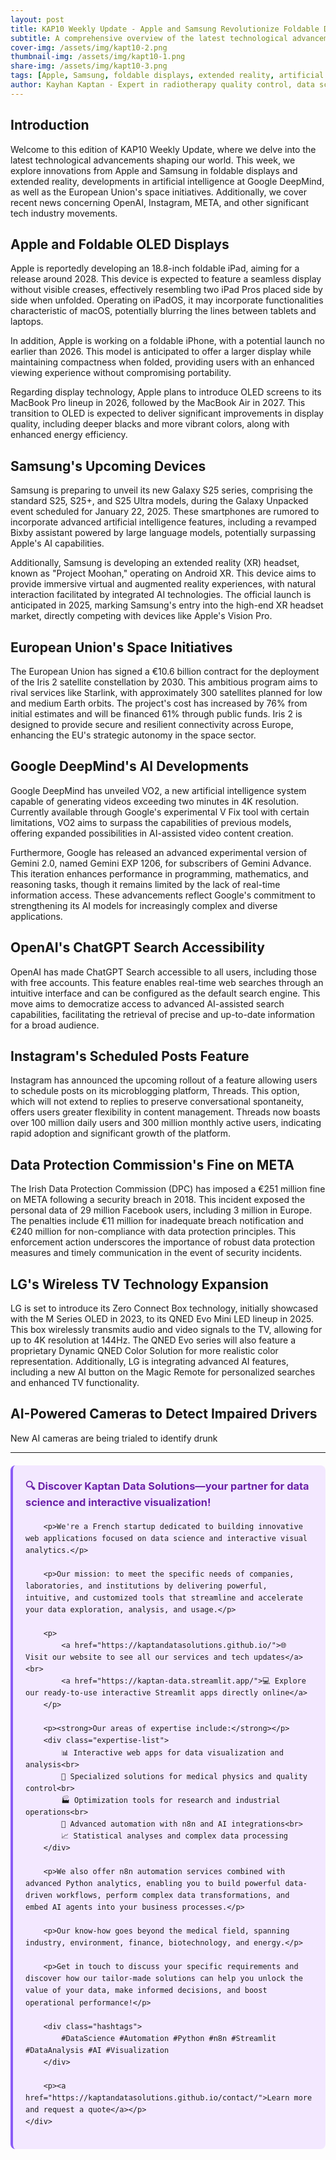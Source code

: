 ```yaml
---
layout: post
title: KAP10 Weekly Update - Apple and Samsung Revolutionize Foldable Displays and Extended Reality
subtitle: A comprehensive overview of the latest technological advancements in foldable displays, extended reality, and artificial intelligence
cover-img: /assets/img/kapt10-2.png
thumbnail-img: /assets/img/kapt10-1.png
share-img: /assets/img/kapt10-3.png
tags: [Apple, Samsung, foldable displays, extended reality, artificial intelligence, foldable iPad, foldable iPhone, OLED MacBook, Galaxy S25, Project Moohan, Android XR]
author: Kayhan Kaptan - Expert in radiotherapy quality control, data science and automation
---
```


## Introduction

Welcome to this edition of KAP10 Weekly Update, where we delve into the latest technological advancements shaping our world. This week, we explore innovations from Apple and Samsung in foldable displays and extended reality, developments in artificial intelligence at Google DeepMind, as well as the European Union's space initiatives. Additionally, we cover recent news concerning OpenAI, Instagram, META, and other significant tech industry movements.

## Apple and Foldable OLED Displays

Apple is reportedly developing an 18.8-inch foldable iPad, aiming for a release around 2028. This device is expected to feature a seamless display without visible creases, effectively resembling two iPad Pros placed side by side when unfolded. Operating on iPadOS, it may incorporate functionalities characteristic of macOS, potentially blurring the lines between tablets and laptops.

In addition, Apple is working on a foldable iPhone, with a potential launch no earlier than 2026. This model is anticipated to offer a larger display while maintaining compactness when folded, providing users with an enhanced viewing experience without compromising portability.

Regarding display technology, Apple plans to introduce OLED screens to its MacBook Pro lineup in 2026, followed by the MacBook Air in 2027. This transition to OLED is expected to deliver significant improvements in display quality, including deeper blacks and more vibrant colors, along with enhanced energy efficiency.

## Samsung's Upcoming Devices

Samsung is preparing to unveil its new Galaxy S25 series, comprising the standard S25, S25+, and S25 Ultra models, during the Galaxy Unpacked event scheduled for January 22, 2025. These smartphones are rumored to incorporate advanced artificial intelligence features, including a revamped Bixby assistant powered by large language models, potentially surpassing Apple's AI capabilities.

Additionally, Samsung is developing an extended reality (XR) headset, known as "Project Moohan," operating on Android XR. This device aims to provide immersive virtual and augmented reality experiences, with natural interaction facilitated by integrated AI technologies. The official launch is anticipated in 2025, marking Samsung's entry into the high-end XR headset market, directly competing with devices like Apple's Vision Pro.

## European Union's Space Initiatives

The European Union has signed a €10.6 billion contract for the deployment of the Iris 2 satellite constellation by 2030. This ambitious program aims to rival services like Starlink, with approximately 300 satellites planned for low and medium Earth orbits. The project's cost has increased by 76% from initial estimates and will be financed 61% through public funds. Iris 2 is designed to provide secure and resilient connectivity across Europe, enhancing the EU's strategic autonomy in the space sector.

## Google DeepMind's AI Developments

Google DeepMind has unveiled VO2, a new artificial intelligence system capable of generating videos exceeding two minutes in 4K resolution. Currently available through Google's experimental V Fix tool with certain limitations, VO2 aims to surpass the capabilities of previous models, offering expanded possibilities in AI-assisted video content creation.

Furthermore, Google has released an advanced experimental version of Gemini 2.0, named Gemini EXP 1206, for subscribers of Gemini Advance. This iteration enhances performance in programming, mathematics, and reasoning tasks, though it remains limited by the lack of real-time information access. These advancements reflect Google's commitment to strengthening its AI models for increasingly complex and diverse applications.

## OpenAI's ChatGPT Search Accessibility

OpenAI has made ChatGPT Search accessible to all users, including those with free accounts. This feature enables real-time web searches through an intuitive interface and can be configured as the default search engine. This move aims to democratize access to advanced AI-assisted search capabilities, facilitating the retrieval of precise and up-to-date information for a broad audience.

## Instagram's Scheduled Posts Feature

Instagram has announced the upcoming rollout of a feature allowing users to schedule posts on its microblogging platform, Threads. This option, which will not extend to replies to preserve conversational spontaneity, offers users greater flexibility in content management. Threads now boasts over 100 million daily users and 300 million monthly active users, indicating rapid adoption and significant growth of the platform.

## Data Protection Commission's Fine on META

The Irish Data Protection Commission (DPC) has imposed a €251 million fine on META following a security breach in 2018. This incident exposed the personal data of 29 million Facebook users, including 3 million in Europe. The penalties include €11 million for inadequate breach notification and €240 million for non-compliance with data protection principles. This enforcement action underscores the importance of robust data protection measures and timely communication in the event of security incidents.

## LG's Wireless TV Technology Expansion

LG is set to introduce its Zero Connect Box technology, initially showcased with the M Series OLED in 2023, to its QNED Evo Mini LED lineup in 2025. This box wirelessly transmits audio and video signals to the TV, allowing for up to 4K resolution at 144Hz. The QNED Evo series will also feature a proprietary Dynamic QNED Color Solution for more realistic color representation. Additionally, LG is integrating advanced AI features, including a new AI button on the Magic Remote for personalized searches and enhanced TV functionality.
## AI-Powered Cameras to Detect Impaired Drivers

New AI cameras are being trialed to identify drunk
 
---


<html lang="fr">
<head>
    <meta charset="UTF-8">
    <meta name="viewport" content="width=device-width, initial-scale=1.0">
    <title>Kaptan Data Solutions</title>
    <style>
        .citation {
            background-color: #f3e8ff;
            border-left: 4px solid #8b5cf6;
            padding: 20px;
            margin: 20px 0;
            border-radius: 8px;
            font-family: -apple-system, BlinkMacSystemFont, 'Segoe UI', Roboto, sans-serif;
            line-height: 1.6;
        }
        .citation h3 {
            color: #6b21a8;
            margin-top: 0;
        }
        .citation a {
            color: #7c3aed;
            text-decoration: none;
        }
        .citation a:hover {
            text-decoration: underline;
        }
        .expertise-list {
            margin: 15px 0;
        }
        .hashtags {
            font-weight: bold;
            color: #7c3aed;
            margin-top: 15px;
        }
    </style>
</head>
<body>
    <div class="citation">
        <h3>🔍 Discover Kaptan Data Solutions—your partner for data science and interactive visualization!</h3>
        
        <p>We're a French startup dedicated to building innovative web applications focused on data science and interactive visual analytics.</p>
        
        <p>Our mission: to meet the specific needs of companies, laboratories, and institutions by delivering powerful, intuitive, and customized tools that streamline and accelerate your data exploration, analysis, and usage.</p>
        
        <p>
            <a href="https://kaptandatasolutions.github.io/">🌐 Visit our website to see all our services and tech updates</a><br>
            <a href="https://kaptan-data.streamlit.app/">💻 Explore our ready-to-use interactive Streamlit apps directly online</a>
        </p>
        
        <p><strong>Our areas of expertise include:</strong></p>
        <div class="expertise-list">
            📊 Interactive web apps for data visualization and analysis<br>
            🔬 Specialized solutions for medical physics and quality control<br>
            🏭 Optimization tools for research and industrial operations<br>
            🤖 Advanced automation with n8n and AI integrations<br>
            📈 Statistical analyses and complex data processing
        </div>
        
        <p>We also offer n8n automation services combined with advanced Python analytics, enabling you to build powerful data-driven workflows, perform complex data transformations, and embed AI agents into your business processes.</p>
        
        <p>Our know-how goes beyond the medical field, spanning industry, environment, finance, biotechnology, and energy.</p>
        
        <p>Get in touch to discuss your specific requirements and discover how our tailor-made solutions can help you unlock the value of your data, make informed decisions, and boost operational performance!</p>
        
        <div class="hashtags">
            #DataScience #Automation #Python #n8n #Streamlit #DataAnalysis #AI #Visualization
        </div>
        
        <p><a href="https://kaptandatasolutions.github.io/contact/">Learn more and request a quote</a></p>
    </div>
</body>
</html>